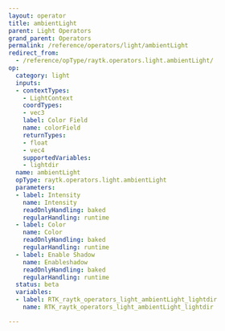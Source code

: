 ```yaml
---
layout: operator
title: ambientLight
parent: Light Operators
grand_parent: Operators
permalink: /reference/operators/light/ambientLight
redirect_from:
  - /reference/opType/raytk.operators.light.ambientLight/
op:
  category: light
  inputs:
  - contextTypes:
    - LightContext
    coordTypes:
    - vec3
    label: Color Field
    name: colorField
    returnTypes:
    - float
    - vec4
    supportedVariables:
    - lightdir
  name: ambientLight
  opType: raytk.operators.light.ambientLight
  parameters:
  - label: Intensity
    name: Intensity
    readOnlyHandling: baked
    regularHandling: runtime
  - label: Color
    name: Color
    readOnlyHandling: baked
    regularHandling: runtime
  - label: Enable Shadow
    name: Enableshadow
    readOnlyHandling: baked
    regularHandling: runtime
  status: beta
  variables:
  - label: RTK_raytk_operators_light_ambientLight_lightdir
    name: RTK_raytk_operators_light_ambientLight_lightdir

---
```

